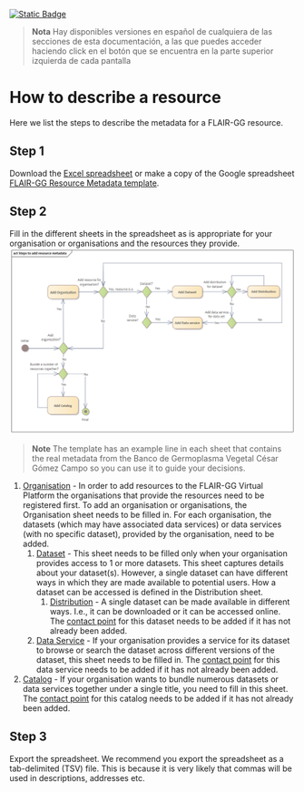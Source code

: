 [![Static Badge](https://img.shields.io/badge/lang-es-yellow?style=plastic)](./Es%20Documentation/README.es.md)


> **Nota** Hay disponibles versiones en español de cualquiera de las secciones de esta documentación, a las que puedes acceder haciendo click en el botón que se encuentra en la parte superior izquierda de cada pantalla

# How to describe a resource
Here we list the steps to describe the metadata for a FLAIR-GG resource.

## Step 1
Download the [Excel spreadsheet](FLAIR-GG%20Resource%20Metadata%20template.xlsx) or make a copy of the Google spreadsheet
[FLAIR-GG Resource Metadata template](https://docs.google.com/spreadsheets/d/1hHY6DmIrxGKTJbxrskprdvO-BiaxS8MZ/edit?usp=sharing&ouid=107877758444685576540&rtpof=true&sd=true).

## Step 2
Fill in the different sheets in the spreadsheet as is appropriate for your organisation or organisations and the resources
they provide.
<img src="./StepsToAddResourceMetadata.png"/>

> **Note** The template has an example line in each sheet that contains the real metadata from the Banco de Germoplasma Vegetal César Gómez Campo so you can use it to guide your decisions.


1. [Organisation](Organisation.md) - In order to add resources to the FLAIR-GG Virtual Platform the organisations that provide
the resources need to be registered first. To add an organisation or organisations, the Organisation sheet needs to be 
filled in. For each organisation, the datasets (which may have associated
data services) or data services (with no specific dataset), provided by the organisation, need to be added.   
   1. [Dataset](Dataset.md) - This sheet needs to be filled only when your organisation provides access to 1 or more datasets. 
   This sheet captures details about your dataset(s). However, a single dataset can have different ways in which they 
   are made available to potential users. How a dataset can be accessed is defined in the Distribution sheet.
      1. [Distribution](Distribution.md) - A single dataset can be made available in different ways. I.e., it can be downloaded or
      it can be accessed online.
   The [contact point](ContactPoint.md) for this dataset needs to be added if it has not already been added.
   2. [Data Service](DataService.md) - If your organisation provides a service for its dataset to browse or search the 
   dataset across different versions of the dataset, this sheet needs to be filled in. The [contact point](ContactPoint.md) for
   this data service needs to be added if it has not already been added.
2. [Catalog](Catalog.md) - If your organisation wants to bundle numerous datasets or data services together under a single title, you need to fill in this sheet. The [contact point](ContactPoint.md) for this 
catalog needs to be added if it has not already been added.


## Step 3
Export the spreadsheet. We recommend you export the spreadsheet as a tab-delimited (TSV) file. This is because it is very likely
that commas will be used in descriptions, addresses etc. 




